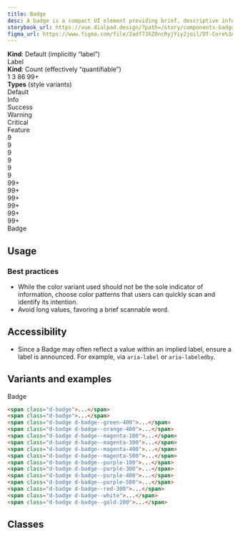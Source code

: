 ```yaml
---
title: Badge
desc: A badge is a compact UI element providing brief, descriptive information about an element and its surrounding context. It is terse, ideally one word.
storybook_url: https://vue.dialpad.design/?path=/story/components-badge--default
figma_url: https://www.figma.com/file/2adf7JhZOncRyjYiy2joil/DT-Core%3A-Components-7?node-id=8914%3A21227&viewport=656%2C314%2C0.55&t=xHutRjwo1o5zMTgT-11
---
```


<div class="d-p64 d-ba d-bc-black-300 d-mb32">
  <div class="d-mb4"><strong>Kind</strong>: Default (implicitly “label”)</div>
  <div class="d-fl-center d-mb16" style="justify-content: flex-start; gap: 8px">
    <span class="d-badge">Label</span>
    <!-- <span class="d-badge">
      <svg aria-hidden="true" focusable="false" data-name="Lightning Bolt" class="d-icon d-icon--lightningBolt d-icon--size-200" viewBox="0 0 12 12" data-qa="dt-icon"><path fill="currentColor" fill-rule="evenodd" d="M6.7.541a.5.5 0 0 1 .296.521L6.566 4.5H10.5a.5.5 0 0 1 .384.82l-5 6a.5.5 0 0 1-.88-.382l.43-3.438H1.5a.5.5 0 0 1-.384-.82l5-6a.5.5 0 0 1 .583-.14ZM2.567 6.5H6a.5.5 0 0 1 .496.562L6.208 9.37 9.432 5.5H6a.5.5 0 0 1-.496-.562l.288-2.308L2.568 6.5Z" clip-rule="evenodd"></path></svg>
      Label
    </span> -->
  </div>
  <div class="d-mb4"><strong>Kind</strong>: Count (effectively “quantifiable”)</div>
  <div class="d-fl-center d-mb16" style="justify-content: flex-start; gap: 8px">
    <span class="d-badge d-badge--count">1</span>
    <span class="d-badge d-badge--count">3</span>
    <span class="d-badge d-badge--count">86</span>
    <span class="d-badge d-badge--count">99+</span>
  </div>
  <div class="d-mb4"><strong>Types</strong> (style variants)</div>
  <div class="d-fl-center d-mb8" style="justify-content: flex-start; gap: 8px">
    <div class="d-badge">Default</div>
    <div class="d-badge d-badge--info">Info</div>
    <div class="d-badge d-badge--success">Success</div>
    <div class="d-badge d-badge--warning">Warning</div>
    <div class="d-badge d-badge--critical">Critical</div>
    <div class="d-badge d-badge--feature">Feature</div>
  </div>
  <div class="d-fl-center d-mb8" style="justify-content: flex-start; gap: 8px">
    <div class="d-badge d-badge--count">9</div>
    <div class="d-badge d-badge--count d-badge--info">9</div>
    <div class="d-badge d-badge--count d-badge--success">9</div>
    <div class="d-badge d-badge--count d-badge--warning">9</div>
    <div class="d-badge d-badge--count d-badge--critical">9</div>
    <div class="d-badge d-badge--count d-badge--feature">9</div>
  </div>
  <div class="d-fl-center d-mb8" style="justify-content: flex-start; gap: 8px">
    <div class="d-badge d-badge--count">99+</div>
    <div class="d-badge d-badge--count d-badge--info">99+</div>
    <div class="d-badge d-badge--count d-badge--success">99+</div>
    <div class="d-badge d-badge--count d-badge--warning">99+</div>
    <div class="d-badge d-badge--count d-badge--critical">99+</div>
    <div class="d-badge d-badge--count d-badge--feature">99+</div>
  </div>
</div>

<code-well-header>
  <div>
    <span class="d-badge">Badge</span>
  </div>
</code-well-header>

<!-- <component-combinator component-name="DtBadge" /> -->

## Usage

<dialtone-usage>
<template #do>

- To flag and draw awareness to a specific element or feature of focus. For example, something is unique about that separates it from other like content.
- As a notification system with minimal footprint.
</template>
<template #dont>

- To indicate that interaction by the user is required.
</template>
</dialtone-usage>

### Best practices

- While the color variant used should not be the sole indicator of information, choose color patterns that users can quickly scan and identify its intention.
- Avoid long values, favoring a brief scannable word.

## Accessibility

- Since a Badge may often reflect a value within an implied label, ensure a label is announced. For example, via `aria-label` or `aria-labeledby`.

## Variants and examples

<code-well-header>
  <div>
    <span v-for="i in classes" class="d-badge d-mr8 d-mb8" :class="i.class">Badge</span>
  </div>
</code-well-header>

```html
<span class="d-badge">...</span>
<span class="d-badge">...</span>
<span class="d-badge d-badge--green-400">...</span>
<span class="d-badge d-badge--orange-400">...</span>
<span class="d-badge d-badge--magenta-100">...</span>
<span class="d-badge d-badge--magenta-300">...</span>
<span class="d-badge d-badge--magenta-400">...</span>
<span class="d-badge d-badge--magenta-500">...</span>
<span class="d-badge d-badge--purple-100">...</span>
<span class="d-badge d-badge--purple-300">...</span>
<span class="d-badge d-badge--purple-400">...</span>
<span class="d-badge d-badge--purple-500">...</span>
<span class="d-badge d-badge--red-300">...</span>
<span class="d-badge d-badge--white">...</span>
<span class="d-badge d-badge--gold-200">...</span>
```

## Classes

<component-class-table component-name="badge"></component-class-table>

<script setup>
  import { classes } from '@data/badge.json';
  import DialtoneUsage from '@baseComponents/DialtoneUsage.vue';
</script>
